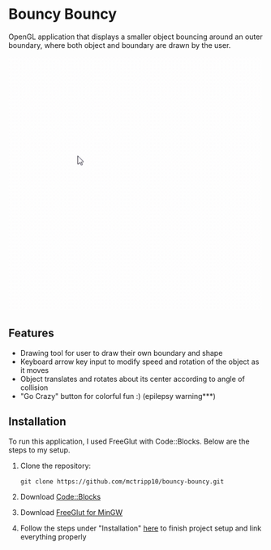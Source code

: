# Bouncy Bouncy
OpenGL application that displays a smaller object bouncing around an outer boundary, where both object and boundary are drawn by the user. 

<img src="bouncy-bouncy-gif.gif" width="500">

## Features
- Drawing tool for user to draw their own boundary and shape
- Keyboard arrow key input to modify speed and rotation of the object as it moves
- Object translates and rotates about its center according to angle of collision
- "Go Crazy" button for colorful fun :) (epilepsy warning***)

## Installation
To run this application, I used FreeGlut with Code::Blocks. Below are the steps to my setup.
1. Clone the repository:
   ```
   git clone https://github.com/mctripp10/bouncy-bouncy.git
   ```
   
2. Download [Code::Blocks](https://www.codeblocks.org/) 
3. Download [FreeGlut for MinGW](https://www.transmissionzero.co.uk/software/freeglut-devel/)
4. Follow the steps under "Installation" [here](https://wiki.codeblocks.org/index.php/Using_FreeGlut_with_Code::Blocks) to finish project setup and link everything properly
